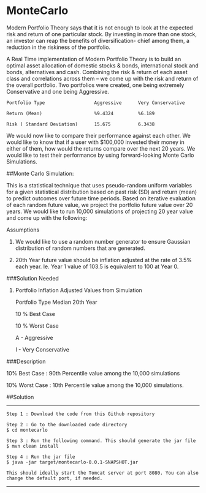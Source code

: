 # MonteCarlo
Modern Portfolio Theory says that it is not enough to look at the expected
risk and return of one particular stock. By investing in more than one
stock, an investor can reap the benefits of diversification- chief among
them, a reduction in the riskiness of the portfolio.


A Real Time implementation of Modern Portfolio Theory is to build an optimal
asset allocation of domestic stocks & bonds, international stock and bonds,
alternatives and cash. Combining the risk & return of each asset class and
correlations across them – we come up with the risk and return of the
overall portfolio.  Two portfolios were created, one being extremely
Conservative and one being Aggressive.

```
Portfolio Type					Aggressive		Very Conservative

Return (Mean)					%9.4324			%6.189

Risk ( Standard Deviation)		15.675			6.3438
```

We would now like to compare their performance against each other. We would
like to know that if a user with $100,000 invested their money in either of
them, how would the returns compare over the next 20 years. We would like to
test their performance by using forward-looking Monte Carlo Simulations.



##Monte Carlo Simulation:

This is a statistical technique that uses pseudo-random uniform variables
for a given statistical distribution based on past risk (SD) and return
(mean) to predict outcomes over future time periods. Based on iterative
evaluation of each random future value, we project the portfolio future
value over 20 years. We would like to run 10,000 simulations of projecting
20 year value and come up with the following:



Assumptions

1. We would like to use a random number generator to ensure Gaussian
distribution of random numbers that are generated.


2. 20th Year future value should be inflation adjusted at the rate of
3.5% each year. Ie. Year 1 value of 103.5 is equivalent to 100 at Year 0.



###Solution Needed

1. Portfolio Inflation Adjusted Values from Simulation

    Portfolio Type   Median 20th Year

    10 % Best Case

    10 % Worst Case

    A - Aggressive

    I - Very Conservative


###Description

10% Best Case   :   90th Percentile value among the 10,000 simulations

10% Worst Case  :  10th Percentile value among the 10,000 simulations.


##Solution

--------------------------------------------------------------------------------------------
```
Step 1 : Download the code from this Github repository

Step 2 : Go to the downloaded code directory
$ cd montecarlo

Step 3 : Run the following command. This should generate the jar file
$ mvn clean install

Step 4 : Run the jar file
$ java -jar target/montecarlo-0.0.1-SNAPSHOT.jar

This should ideally start the Tomcat server at port 8080. You can also change the default port, if needed.
```
--------------------------------------------------------------------------------------------
